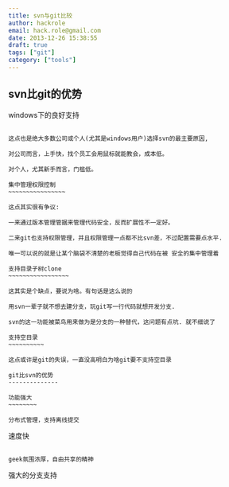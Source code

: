 ```yaml
---
title: svn与git比较
author: hackrole
email: hack.role@gmail.com
date: 2013-12-26 15:38:55
draft: true
tags: ["git"]
category: ["tools"]
---
```





svn比git的优势
--------------


windows下的良好支持
~~~~~~~~~~~~~~~~~~~

这点也是绝大多数公司或个人(尤其是windows用户)选择svn的最主要原因,

对公司而言，上手快，找个员工会用鼠标就能教会，成本低。

对个人，尤其新手而言，门槛低。

集中管理权限控制
~~~~~~~~~~~~~~~~

这点其实很有争议:

一来通过版本管理管据来管理代码安全，反而扩展性不一定好。

二来git也支持权限管理，并且权限管理一点都不比svn差，不过配置需要点水平.

唯一可以说的就是让某个脑袋不清楚的老板觉得自己代码在被 安全的集中管理着

支持目录子树clone
~~~~~~~~~~~~~~~~~

这其实是个缺点，要说为啥。有句话是这么说的

用svn一辈子就不想去建分支，玩git写一行代码就想开发分支.

svn的这一功能被菜鸟用来做为是分支的一种替代，这问题有点坑. 就不细说了

支持空目录
~~~~~~~~~~

这点或许是git的失误，一直没高明白为啥git要不支持空目录

git比svn的优势
--------------

功能强大
~~~~~~~~

分布式管理，支持离线提交
~~~~~~~~~~~~~~~~~~~~~~~~

速度快
~~~~~~

geek氛围浓厚，自由共享的精神
~~~~~~~~~~~~~~~~~~~~~~~~~~~~

强大的分支支持
~~~~~~~~~~~~~~
